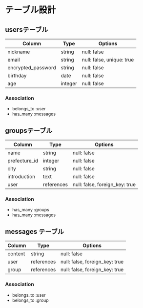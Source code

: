 # テーブル設計

## usersテーブル

| Column              | Type    | Options                   |
| ------              | ------- | ------------------------- |
| nickname            | string  | null: false               |
| email               | string  | null: false, unique: true |
| encrypted_password  | string  | null: false               |
| birthday            | date    | null: false               |
| age                 | integer | null: false               |


### Association
- belongs_to :user
- has_many :messages


## groupsテーブル

| Column             | Type       | Options                        |
| ------------------ | ---------- | ---------------                |
| name               | string     | null: false                    |
| prefecture_id      | integer    | null: false                    |
| city               | string     | null: false                    |
| introduction       | text       | null: false                    |
| user               | references | null: false, foreign_key: true |


### Association
- has_many :groups
- has_many :messages

## messages テーブル

| Column  | Type       | Options                        |
| ------- | ---------- | ------------------------------ |
| content | string     | null: false                    |
| user    | references | null: false, foreign_key: true |
| group   | references | null: false, foreign_key: true |

### Association

- belongs_to :user
- belongs_to :group
